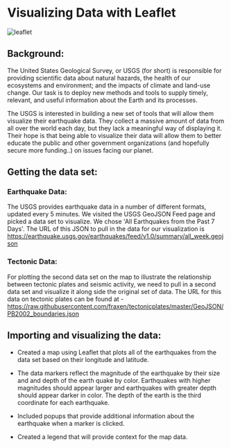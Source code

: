# Visualizing Data with Leaflet

![leaflet](https://github.com/UoT-Bootcamp/Leaflet-Challenge/blob/master/Images/1-Logo.png)<br/>

## Background:

The United States Geological Survey, or USGS (for short) is responsible for providing scientific data about natural hazards, the health of our ecosystems and environment; and the impacts of climate and land-use change. Our task is to deploy new methods and tools to supply timely, relevant, and useful information about the Earth and its processes. 

The USGS is interested in building a new set of tools that will allow them visualize their earthquake data. They collect a massive amount of data from all over the world each day, but they lack a meaningful way of displaying it. Their hope is that being able to visualize their data will allow them to better educate the public and other government organizations (and hopefully secure more funding..) on issues facing our planet.

## Getting the data set:

### Earthquake Data:

The USGS provides earthquake data in a number of different formats, updated every 5 minutes. We visited the USGS GeoJSON Feed page and picked a data set to visualize. We chose 'All Earthquakes from the Past 7 Days'. The URL of this JSON to pull in the data for our visualization is https://earthquake.usgs.gov/earthquakes/feed/v1.0/summary/all_week.geojson

### Tectonic Data:

For plotting the second data set on the map to illustrate the relationship between tectonic plates and seismic activity, we need to pull in a second data set and visualize it along side the original set of data. The URL for this data on tectonic plates can be found at - https://raw.githubusercontent.com/fraxen/tectonicplates/master/GeoJSON/PB2002_boundaries.json


## Importing and visualizing the data:

* Created a map using Leaflet that plots all of the earthquakes from the data set based on their longitude and latitude.

* The data markers reflect the magnitude of the earthquake by their size and and depth of the earth quake by color. Earthquakes with higher magnitudes should appear larger and earthquakes with greater depth should appear darker in color. The depth of the earth is the third coordinate for each earthquake.

* Included popups that provide additional information about the earthquake when a marker is clicked.

* Created a legend that will provide context for the map data.

